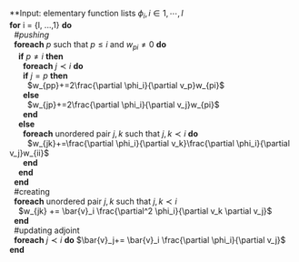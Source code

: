 
**Input: elementary function lists $\phi_i, i \in {1,\cdots,l}$ <br>
**for** i = {l, ...,1} **do**<br>
&nbsp;&nbsp;*\#pushing* <br>
&nbsp;&nbsp;**foreach** $p$ such that $p \leq i$ and $w_{pi} \neq 0$ **do** <br>
&nbsp;&nbsp;&nbsp;&nbsp;**if** $p\ne i$ **then** <br>
&nbsp;&nbsp;&nbsp;&nbsp;&nbsp;&nbsp;**foreach** $j \prec i$ **do** <br>
&nbsp;&nbsp;&nbsp;&nbsp;&nbsp;&nbsp;**if** $j=p$ **then** <br>
&nbsp;&nbsp;&nbsp;&nbsp;&nbsp;&nbsp;&nbsp;&nbsp;$w_{pp}+=2\frac{\partial \phi_i}{\partial v_p}w_{pi}$ <br>
&nbsp;&nbsp;&nbsp;&nbsp;&nbsp;&nbsp;**else** <br>
&nbsp;&nbsp;&nbsp;&nbsp;&nbsp;&nbsp;&nbsp;&nbsp;$w_{jp}+=2\frac{\partial \phi_i}{\partial v_j}w_{pi}$ <br>
&nbsp;&nbsp;&nbsp;&nbsp;&nbsp;&nbsp;**end** <br>
&nbsp;&nbsp;&nbsp;&nbsp;**else** <br>
&nbsp;&nbsp;&nbsp;&nbsp;&nbsp;&nbsp;**foreach** unordered pair ${j,k}$ such that $j,k \prec i$ **do** <br>
&nbsp;&nbsp;&nbsp;&nbsp;&nbsp;&nbsp;&nbsp;&nbsp;$w_{jk}+=\frac{\partial \phi_i}{\partial v_k}\frac{\partial \phi_i}{\partial v_j}w_{ii}$ <br>
&nbsp;&nbsp;&nbsp;&nbsp;&nbsp;&nbsp;**end** <br>
&nbsp;&nbsp;&nbsp;&nbsp;**end** <br>
&nbsp;&nbsp;**end** <br>
&nbsp;&nbsp;\#creating <br>
&nbsp;&nbsp;**foreach** unordered pair ${j,k}$ such that $j,k \prec i$  <br>
&nbsp;&nbsp;&nbsp;&nbsp;$w_{jk} += \bar{v}_i \frac{\partial^2 \phi_i}{\partial v_k \partial v_j}$ <br>
&nbsp;&nbsp;**end** <br>
&nbsp;&nbsp;\#updating adjoint <br>
&nbsp;&nbsp;**foreach** $j \prec i$ **do** $\bar{v}_j+= \bar{v}_i  \frac{\partial \phi_i}{\partial v_j}$
**end** <br>
